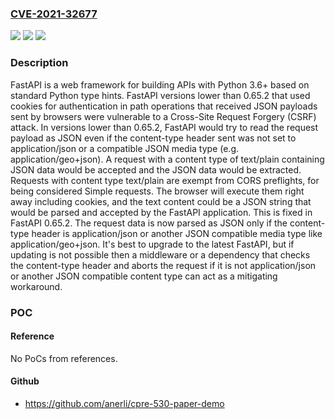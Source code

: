 ### [CVE-2021-32677](https://cve.mitre.org/cgi-bin/cvename.cgi?name=CVE-2021-32677)
![](https://img.shields.io/static/v1?label=Product&message=fastapi&color=blue)
![](https://img.shields.io/static/v1?label=Version&message=n%2Fa&color=blue)
![](https://img.shields.io/static/v1?label=Vulnerability&message=CWE-352%3A%20Cross-Site%20Request%20Forgery%20(CSRF)&color=brighgreen)

### Description

FastAPI is a web framework for building APIs with Python 3.6+ based on standard Python type hints. FastAPI versions lower than 0.65.2 that used cookies for authentication in path operations that received JSON payloads sent by browsers were vulnerable to a Cross-Site Request Forgery (CSRF) attack. In versions lower than 0.65.2, FastAPI would try to read the request payload as JSON even if the content-type header sent was not set to application/json or a compatible JSON media type (e.g. application/geo+json). A request with a content type of text/plain containing JSON data would be accepted and the JSON data would be extracted. Requests with content type text/plain are exempt from CORS preflights, for being considered Simple requests. The browser will execute them right away including cookies, and the text content could be a JSON string that would be parsed and accepted by the FastAPI application. This is fixed in FastAPI 0.65.2. The request data is now parsed as JSON only if the content-type header is application/json or another JSON compatible media type like application/geo+json. It's best to upgrade to the latest FastAPI, but if updating is not possible then a middleware or a dependency that checks the content-type header and aborts the request if it is not application/json or another JSON compatible content type can act as a mitigating workaround.

### POC

#### Reference
No PoCs from references.

#### Github
- https://github.com/anerli/cpre-530-paper-demo

